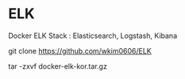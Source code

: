 # ELK
Docker ELK Stack : Elasticsearch, Logstash, Kibana

git clone https://github.com/wkim0606/ELK

tar -zxvf docker-elk-kor.tar.gz
